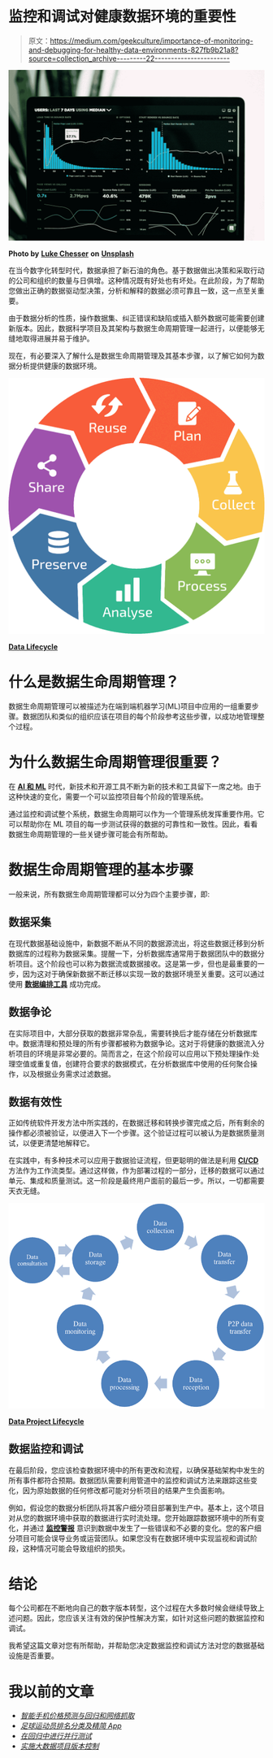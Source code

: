 # 监控和调试对健康数据环境的重要性

> 原文：<https://medium.com/geekculture/importance-of-monitoring-and-debugging-for-healthy-data-environments-827fb9b21a8?source=collection_archive---------22----------------------->

![](img/d1aeb3459fc07f34dfa44eea4af51d08.png)

**Photo by** [**Luke Chesser**](https://unsplash.com/@lukechesser?utm_source=unsplash&utm_medium=referral&utm_content=creditCopyText) **on** [**Unsplash**](https://unsplash.com/s/photos/big-data?utm_source=unsplash&utm_medium=referral&utm_content=creditCopyText)

在当今数字化转型时代，数据承担了新石油的角色。基于数据做出决策和采取行动的公司和组织的数量与日俱增。这种情况既有好处也有坏处。在此阶段，为了帮助您做出正确的数据驱动型决策，分析和解释的数据必须可靠且一致，这一点至关重要。

由于数据分析的性质，操作数据集、纠正错误和缺陷或插入额外数据可能需要创建新版本。因此，数据科学项目及其架构与数据生命周期管理一起进行，以便能够无缝地取得进展并易于维护。

现在，有必要深入了解什么是数据生命周期管理及其基本步骤，以了解它如何为数据分析提供健康的数据环境。

![](img/e6227ec9607b9b6705752a8c64cf8fae.png)

[**Data Lifecycle**](https://dynamics.folio3.com/blog/what-are-the-three-main-goals-of-data-lifecycle-management-dlm/)

# 什么是数据生命周期管理？

数据生命周期管理可以被描述为在端到端机器学习(ML)项目中应用的一组重要步骤。数据团队和类似的组织应该在项目的每个阶段参考这些步骤，以成功地管理整个过程。

# 为什么数据生命周期管理很重要？

在 [**AI 和 ML**](https://www.sas.com/en_us/insights/articles/big-data/artificial-intelligence-machine-learning-deep-learning-and-beyond.html) 时代，新技术和开源工具不断为新的技术和工具留下一席之地。由于这种快速的变化，需要一个可以监控项目每个阶段的管理系统。

通过监控和调试整个系统，数据生命周期可以作为一个管理系统发挥重要作用。它可以帮助你在 ML 项目的每一步测试获得的数据的可靠性和一致性。因此，看看数据生命周期管理的一些关键步骤可能会有所帮助。

# 数据生命周期管理的基本步骤

一般来说，所有数据生命周期管理都可以分为四个主要步骤，即:

## 数据采集

在现代数据基础设施中，新数据不断从不同的数据源流出，将这些数据迁移到分析数据库的过程称为数据采集。提醒一下，分析数据库通常用于数据团队中的数据分析项目。这个阶段也可以称为数据流或数据接收。这是第一步，但也是最重要的一步，因为这对于确保新数据不断迁移以实现一致的数据环境至关重要。这可以通过使用 [**数据编排工具**](https://segment.com/resources/data-strategy/what-is-data-orchestration/) 成功完成。

## 数据争论

在实际项目中，大部分获取的数据非常杂乱，需要转换后才能存储在分析数据库中。数据清理和预处理的所有步骤都被称为数据争论。这对于将健康的数据流入分析项目的环境是非常必要的。简而言之，在这个阶段可以应用以下预处理操作:处理空值或重复值，创建符合要求的数据模式，在分析数据库中使用的任何聚合操作，以及根据业务需求过滤数据。

## 数据有效性

正如传统软件开发方法中所实践的，在数据迁移和转换步骤完成之后，所有剩余的操作都必须被验证，以便进入下一个步骤。这个验证过程可以被认为是数据质量测试，以便更清楚地解释它。

在实践中，有多种技术可以应用于数据验证流程，但更聪明的做法是利用 [**CI/CD**](https://www.redhat.com/en/topics/devops/what-is-ci-cd) 方法作为工作流类型。通过这样做，作为部署过程的一部分，迁移的数据可以通过单元、集成和质量测试。这一阶段是最终用户面前的最后一步。所以，一切都需要天衣无缝。

![](img/4b91878b239ed315308fbadf663a62b4.png)

[**Data Project Lifecycle**](https://www.researchgate.net/figure/The-health-data-lifecycle-within-the-architecture_fig4_325995742)

## 数据监控和调试

在最后阶段，您应该检查数据环境中的所有更改和流程，以确保基础架构中发生的所有事件都符合预期。数据团队需要利用管道中的监控和调试方法来跟踪这些变化，因为原始数据的任何修改都可能对分析项目的结果产生负面影响。

例如，假设您的数据分析团队将其客户细分项目部署到生产中。基本上，这个项目对从您的数据环境中获取的数据进行实时流处理。您开始跟踪数据环境中的所有变化，并通过 [**监控警报**](https://www.oreilly.com/library/view/effective-monitoring-and/9781449333515/ch01.html) 意识到数据中发生了一些错误和不必要的变化。您的客户细分项目可能会误导业务或运营团队。如果您没有在数据环境中实现监视和调试阶段，这种情况可能会导致组织的损失。

# 结论

每个公司都在不断地向自己的数字版本转型，这个过程在大多数时候会继续导致上述问题。因此，您应该关注有效的保护性解决方案，如针对这些问题的数据监控和调试。

我希望这篇文章对您有所帮助，并帮助您决定数据监控和调试方法对您的数据基础设施是否重要。

# 我以前的文章

*   [*智能手机价格预测与回归和网络抓取*](/i̇stanbuldatascienceacademy/smartphone-price-prediction-with-regression-and-web-scraping-c4bd6d7c62c7)
*   [*足球运动员排名分类及精简 App*](/i̇stanbuldatascienceacademy/football-player-ranking-with-classification-and-streamlit-app-9f60a9702b4)
*   [*在回归中进行并行测试*](/geekculture/conducting-parallel-testing-in-regression-e162669caafc)
*   [*实施大数据项目版本控制*](/geekculture/implementing-version-control-for-big-data-projects-fb1a205bd3a0)